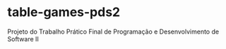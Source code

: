 # table-games-pds2
Projeto do Trabalho Prático Final de Programação e Desenvolvimento de Software II
